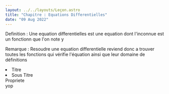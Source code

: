 ```yaml
---
layout: ../../layouts/Leçon.astro
title: "Chapitre : Equations Differentielles"
date: "09 Aug 2022"
---
```


Definition : Une equation differentielles est une equation dont l'inconnue est un fonctionn que l'on note y

Remarque : Resoudre une equation differentielle reviend donc a trouver toutes les fonctions qui vérifie l'équation ainsi que leur domaine de définitions

<div class="t1"><li>Titre</li></div>

<div class="t2"><li>Sous Titre</li></div>

<div class="propriete">Propriete</div>

<div class="def">yop</div>

